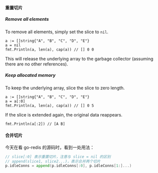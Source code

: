 #### 重置切片

##### Remove all elements

To remove all elements, simply set the slice to `nil`.

```
a := []string{"A", "B", "C", "D", "E"}
a = nil
fmt.Println(a, len(a), cap(a)) // [] 0 0
```

This will release the underlying array to the garbage collector (assuming there are no other references).

##### Keep allocated memory

To keep the underlying array, slice the slice to zero length.

```
a := []string{"A", "B", "C", "D", "E"}
a = a[:0]
fmt.Println(a, len(a), cap(a)) // [] 0 5
```

If the slice is extended again, the original data reappears.

```
fmt.Println(a[:2]) // [A B]
```

#### 合并切片

今天在看 go-redis 的源码时，看到一处用法：

```go
// slice[:0] 表示重置切片，注意与 slice = nil 的区别
// append(slice1, slice2...)，表示合并两个切片
p.idleConns = append(p.idleConns[:0], p.idleConns[1:]...)
```

